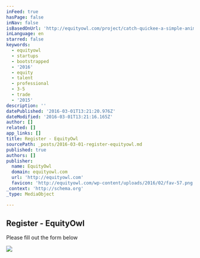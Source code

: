 ```yaml
---
inFeed: true
hasPage: false
inNav: false
isBasedOnUrl: 'http://equityowl.com/project/catch-quickee-a-simple-animated-tapping-game/'
inLanguage: en
starred: false
keywords:
  - equityowl
  - startups
  - bootstrapped
  - '2016'
  - equity
  - talent
  - professional
  - 3-5
  - trade
  - '2015'
description: ''
datePublished: '2016-03-01T13:21:20.976Z'
dateModified: '2016-03-01T13:21:16.165Z'
author: []
related: []
app_links: []
title: Register - EquityOwl
sourcePath: _posts/2016-03-01-register-equityowl.md
published: true
authors: []
publisher:
  name: EquityOwl
  domain: equityowl.com
  url: 'http://equityowl.com'
  favicon: 'http://equityowl.com/wp-content/uploads/2016/02/fav-57.png'
_context: 'http://schema.org'
_type: MediaObject

---
```

<article style=""><h1>Register - EquityOwl</h1><p>Please fill out the form below</p><img src="http://equityowl.com/wp-content/uploads/2016/02/youtube.png" /></article>
